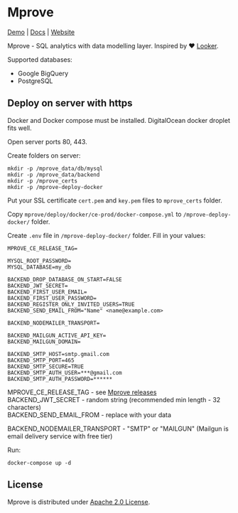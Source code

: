 # Mprove

[Demo](https://mprove.io/login) |
[Docs](https://mprove.io/docs) |
[Website](https://mprove.io)

Mprove - SQL analytics with data modelling layer. Inspired by :heart: [Looker](https://looker.com/).

Supported databases:
* Google BigQuery
* PostgreSQL

## Deploy on server with https

Docker and Docker compose must be installed. DigitalOcean docker droplet fits well.

Open server ports 80, 443.

Create folders on server:
```
mkdir -p /mprove_data/db/mysql
mkdir -p /mprove_data/backend
mkdir -p /mprove_certs
mkdir -p /mprove-deploy-docker
```

Put your SSL certificate `cert.pem` and `key.pem` files to `mprove_certs` folder.

Copy `mprove/deploy/docker/ce-prod/docker-compose.yml` to `/mprove-deploy-docker/` folder.

Create `.env` file in `/mprove-deploy-docker/` folder. Fill in your values:

```
MPROVE_CE_RELEASE_TAG=

MYSQL_ROOT_PASSWORD=
MYSQL_DATABASE=my_db

BACKEND_DROP_DATABASE_ON_START=FALSE
BACKEND_JWT_SECRET=
BACKEND_FIRST_USER_EMAIL=
BACKEND_FIRST_USER_PASSWORD=
BACKEND_REGISTER_ONLY_INVITED_USERS=TRUE
BACKEND_SEND_EMAIL_FROM="Name" <name@example.com>

BACKEND_NODEMAILER_TRANSPORT= 

BACKEND_MAILGUN_ACTIVE_API_KEY= 
BACKEND_MAILGUN_DOMAIN= 

BACKEND_SMTP_HOST=smtp.gmail.com
BACKEND_SMTP_PORT=465
BACKEND_SMTP_SECURE=TRUE 
BACKEND_SMTP_AUTH_USER=***@gmail.com
BACKEND_SMTP_AUTH_PASSWORD=******
```
MPROVE_CE_RELEASE_TAG - see [Mprove releases](https://github.com/mprove-io/mprove/releases)  
BACKEND_JWT_SECRET - random string (recommended min length - 32 characters)  
BACKEND_SEND_EMAIL_FROM - replace with your data

BACKEND_NODEMAILER_TRANSPORT - "SMTP" or "MAILGUN" (Mailgun is email delivery service with free tier)

Run:
```
docker-compose up -d
```

## License

Mprove is distributed under [Apache 2.0 License](https://github.com/mprove-io/mprove/blob/master/LICENSE).